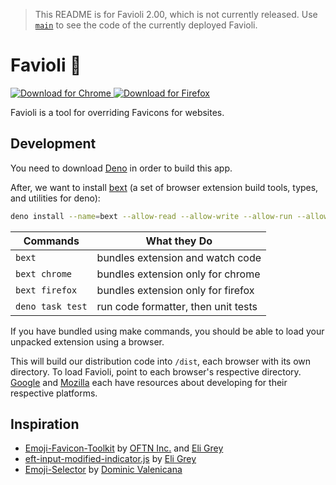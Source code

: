 > This README is for Favioli 2.00, which is not currently released.
> Use [`main`](https://github.com/ivebencrazy/favioli) to see the code of the currently deployed Favioli.

# Favioli 🤯

<p>
<a href="https://chrome.google.com/webstore/detail/favioli/pnoookpoipfmadlpkijnboajfklplgbe">
  <img alt="Download for Chrome" src="https://img.shields.io/badge/download_for-chrome-blue.svg" />
</a>
<a href="https://addons.mozilla.org/en-US/firefox/addon/favioli/">
  <img alt="Download for Firefox" src="https://img.shields.io/badge/download_for-firefox-orange.svg" />
</a>
</p>

Favioli is a tool for overriding Favicons for websites.

## Development

You need to download [Deno](https://deno.land/) in order to build this app.

After, we want to install [bext](https://github.com/bpevs/bext) (a set of browser extension build tools, types, and utilities for deno):

```sh
deno install --name=bext --allow-read --allow-write --allow-run --allow-env -f https://deno.land/x/bext/main.ts
```

| Commands         | What they Do                        |
| ---------------- | ----------------------------------- |
| `bext`           | bundles extension and watch code    |
| `bext chrome`    | bundles extension only for chrome   |
| `bext firefox`   | bundles extension only for firefox  |
| `deno task test` | run code formatter, then unit tests |

If you have bundled using make commands, you should be able to load your
unpacked extension using a browser.

This will build our distribution code into `/dist`, each browser with its own
directory. To load Favioli, point to each browser's respective directory.
[Google](https://developer.chrome.com/extensions) and
[Mozilla](https://developer.mozilla.org/en-US/docs/Mozilla/Add-ons) each have
resources about developing for their respective platforms.

## Inspiration

- [Emoji-Favicon-Toolkit](https://github.com/eligrey/emoji-favicon-toolkit) by
  [OFTN Inc.](https://oftn.org) and [Eli Grey](https://eligrey.com)
- [eft-input-modified-indicator.js](https://gist.github.com/eligrey/4df9453c3bc20acd38728ccba7bb7160)
  by [Eli Grey](https://eligrey.com)
- [Emoji-Selector](https://github.com/Kiricon/emoji-selector) by
  [Dominic Valenicana](https://dominic.codes/)

